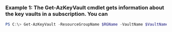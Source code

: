 ### Example 1: The Get-AzKeyVault cmdlet gets information about the key vaults in a subscription. You can
```powershell
PS C:\> Get-AzKeyVault -ResourceGroupName $RGName -VaultName $VaultName
```

